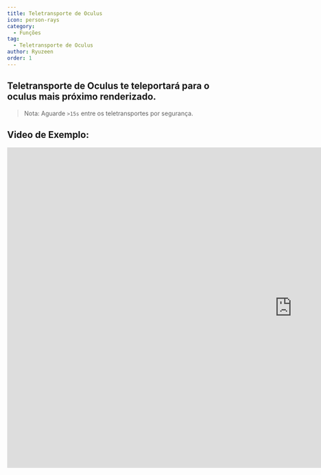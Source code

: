 ```yaml
---
title: Teletransporte de Oculus
icon: person-rays
category:
  - Funções
tag:
  - Teletransporte de Oculus
author: Ryuzeen
order: 1
---
```


## Teletransporte de Oculus te teleportará para o oculus mais próximo renderizado.

> Nota: Aguarde `>15s` entre os teletransportes por segurança.

## Video de Exemplo:

<div class="iframe-container"><iframe width="1328" height="747" src="https://www.youtube.com/embed/j2Yu31J7Yh4?list=PL5eI1Tb64p56g27qfYk7VuFTz4FK6YrKa" title="Korepi - Oculi/ChestTeleport" frameborder="0" allow="accelerometer; autoplay; clipboard-write; encrypted-media; gyroscope; picture-in-picture; web-share" referrerpolicy="strict-origin-when-cross-origin" allowfullscreen></iframe></div>